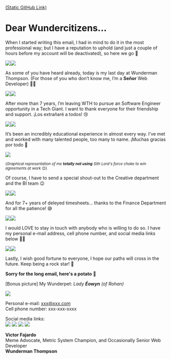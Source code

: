 [(Static GitHub Link)](https://github.com/VictorFajardo/goodbye-email-for-wunderman)
# Dear Wundercitizens... #

When I started writing this email, I had in mind to do it in the most professional way; but I have a reputation to uphold (and just a couple of hours before my account will be deactivated), so here we go 🧐

![](assets/meme-1.png)![](assets/meme-2.png)

As some of you have heard already, today is my last day at Wunderman Thompson. (For those of you who don’t know me, I’m a **Señor** Web Developer) 👨‍💻

![](assets/meme-3.png)![](assets/meme-4.png)

After more than 7 years, I’m leaving WTH to pursue an Software Engineer opportunity in a Tech Giant. I want to thank everyone for their friendship and support. ¡Los extrañaré a todos! 😢

![](assets/meme-5.png)![](assets/meme-6.png)

It’s been an incredibly educational experience in almost every way. I’ve met and worked with many talented people, too many to name. ¡Muchas gracias por todo 👏

![](assets/meme-7-8.png)

<sup>(*Graphical representation of me **totally not using** Sith Lord's force choke to win agreements at work* 😉) </sup>

Of course, I have to send a special shout-out to the Creative department and the BI team 😉

![](assets/meme-9.png)![](assets/meme-10.png)

And for 7+ years of deleyed timesheets... thanks to the Finance Department for all the patience! 😅

![](assets/meme-11.png)![](assets/meme-12.png)

I would LOVE to stay in touch with anybody who is willing to do so.  I have my personal e-mail address, cell phone number, and social media links below 🙋‍♂️

![](assets/meme-13.png)![](assets/meme-14.png)

Lastly, I wish good fortune to everyone, I hope our paths will cross in the future. Keep being a rock star! 🤘

**Sorry for the long email, here's a potato** 🥔

[Bonus picture] My Wunderpet: *Lady **Éowyn** (of Rohan)*

![](assets/meme-15.png)

Personal e-mail: xxx@xxx.com\
Cell phone number: xxx-xxx-xxxx

Social media links:\
[![](assets/linkedin-circle-small.png)](https://www.linkedin.com/in/victorfajardo/) [![](assets/facebook-circle-small.png)](https://www.facebook.com/fajardodeleon/) [![](assets/instagram-circle-small.png)](https://www.instagram.com/fajardo.de.leon/) [![](assets/github-circle-small.png)](https://github.com/VictorFajardo)

**Victor Fajardo**\
Meme Advocate, Metric System Champion, and Occasionally Senior Web Developer\
**Wunderman Thompson**

